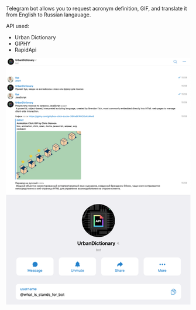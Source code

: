 Telegram bot allows you to request acronym definition, GIF, and translate it from English to Russian langauage.

API used:

- Urban Dictionary
- GIPHY
- RapidApi

<img width="800" alt="2021-09-19_16-02" src="screenshots/2021-09-19_16-02.png">
<img width="800" alt="2021-09-19_16-03" src="screenshots/2021-09-19_16-03.png">
